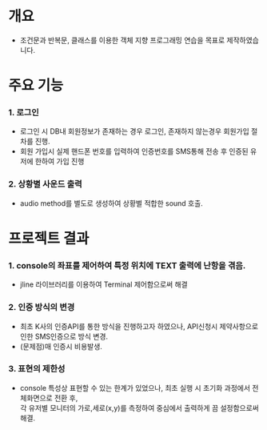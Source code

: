 # 개요
- 조건문과 반복문, 클래스를 이용한 객체 지향 프로그래밍 연습을 목표로 제작하였습니다.
# 주요 기능
### 1. 로그인
- 로그인 시 DB내 회원정보가 존재하는 경우 로그인, 존재하지 않는경우 회원가입 절차를 진행.
- 회원 가입시 실제 핸드폰 번호를 입력하여 인증번호를 SMS통해 전송 후 인증된 유저에 한하여 가입 진행
### 2. 상황별 사운드 출력
 - audio method를 별도로 생성하여 상황별 적합한 sound 호출.
# 프로젝트 결과
### 1. console의 좌표를 제어하여 특정 위치에 TEXT 출력에 난항을 겪음.
 - jline 라이브러리를 이용하여 Terminal 제어함으로써 해결
### 2. 인증 방식의 변경
- 최초 K사의 인증API를 통한 방식을 진행하고자 하였으나, API신청시 제약사항으로 인한 SMS인증으로 방식 변경.
 - (문제점)매 인증시 비용발생.
### 3. 표현의 제한성
 - console 특성상 표현할 수 있는 한계가 있었으나, 최초 실행 시 초기화 과정에서 전체화면으로 전환 후, <br>각 유저별 모니터의 가로,세로(x,y)를 측정하여 중심에서 출력하게 끔 설정함으로써 해결.
